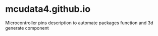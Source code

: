 # mcudata4.github.io
Microcontroller pins description to automate packages function and  3d generate component

